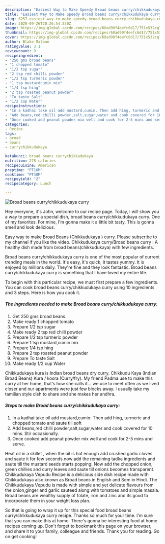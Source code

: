 ```yaml
---
description: "Easiest Way to Make Speedy Broad beans curry/chikkudukaya curry"
title: "Easiest Way to Make Speedy Broad beans curry/chikkudukaya curry"
slug: 6257-easiest-way-to-make-speedy-broad-beans-curry-chikkudukaya-curry
date: 2020-09-26T20:26:54.530Z
image: https://img-global.cpcdn.com/recipes/68ad90f4eefc6d17/751x532cq70/broad-beans-currychikkudukaya-curry-recipe-main-photo.jpg
thumbnail: https://img-global.cpcdn.com/recipes/68ad90f4eefc6d17/751x532cq70/broad-beans-currychikkudukaya-curry-recipe-main-photo.jpg
cover: https://img-global.cpcdn.com/recipes/68ad90f4eefc6d17/751x532cq70/broad-beans-currychikkudukaya-curry-recipe-main-photo.jpg
author: Blake Malone
ratingvalue: 3.1
reviewcount: 9
recipeingredient:
- "250 gms broad beans"
- "1 chopped tomato"
- "1/2 tsp sugar"
- "2 tsp red chilli powder"
- "1/2 tsp turmeric powder"
- "1 tsp mustardcumin mix"
- "1/4 tsp hing"
- "2 tsp roasted peanut powder"
- "To taste Salt"
- "1/2 cup Water"
recipeinstructions:
- "In a kadhai take oil add mustard,cumin. Then add hing, turmeric and chopped tomato and saute till soft"
- "Add beans,red chilli powder,salt,sugar,water and cook covered for 10 mins. Stir occasionally."
- "Once cooked add peanut powder mix well and cook for 2-5 mins and serve."
categories:
- Recipe
tags:
- broad
- beans
- currychikkudukaya

katakunci: broad beans currychikkudukaya 
nutrition: 278 calories
recipecuisine: American
preptime: "PT16M"
cooktime: "PT48M"
recipeyield: "2"
recipecategory: Lunch

---
```



![Broad beans curry/chikkudukaya curry](https://img-global.cpcdn.com/recipes/68ad90f4eefc6d17/751x532cq70/broad-beans-currychikkudukaya-curry-recipe-main-photo.jpg)

Hey everyone, it's John, welcome to our recipe page. Today, I will show you a way to prepare a special dish, broad beans curry/chikkudukaya curry. One of my favorites. For mine, I'm gonna make it a little bit tasty. This is gonna smell and look delicious.

Easy way to make Broad Beans (Chikkudukaya ) curry. Please subscribe to my channel if you like the video. Chikkudukaya curry/Broad beans curry : A healthy dish made from broad beans(chikkudukaya) with few ingredients.

Broad beans curry/chikkudukaya curry is one of the most popular of current trending meals in the world. It's easy, it's quick, it tastes yummy. It is enjoyed by millions daily. They're fine and they look fantastic. Broad beans curry/chikkudukaya curry is something that I have loved my entire life.


To begin with this particular recipe, we must first prepare a few ingredients. You can cook broad beans curry/chikkudukaya curry using 10 ingredients and 3 steps. Here is how you cook it.

<!--inarticleads1-->

##### The ingredients needed to make Broad beans curry/chikkudukaya curry:

1. Get 250 gms broad beans
1. Make ready 1 chopped tomato
1. Prepare 1/2 tsp sugar
1. Make ready 2 tsp red chilli powder
1. Prepare 1/2 tsp turmeric powder
1. Prepare 1 tsp mustard,cumin mix
1. Prepare 1/4 tsp hing
1. Prepare 2 tsp roasted peanut powder
1. Prepare To taste Salt
1. Make ready 1/2 cup Water


Chikkudukaya kura is Indian broad beans dry curry. Chikkudu Kaya (Indian Broad Beans) Kura / koora (Curry/fry). My friend Padma use to make this curry at her home, that&#39;s how she calls it… we use to meet often as we lived closer and our apartments were just few blocks away. I usually take my tamilian style dish to share and she makes her andhra. 

<!--inarticleads2-->

##### Steps to make Broad beans curry/chikkudukaya curry:

1. In a kadhai take oil add mustard,cumin. Then add hing, turmeric and chopped tomato and saute till soft
1. Add beans,red chilli powder,salt,sugar,water and cook covered for 10 mins. Stir occasionally.
1. Once cooked add peanut powder mix well and cook for 2-5 mins and serve.


Heat oil in a skillet , when the oil is hot enough add crushed garlic cloves and saute it for few seconds.now add the remaining tadka ingredients and saute till the mustard seeds starts popping. Now add the chopped onion, green chillies and curry leaves and saute till onions becomes transparent. Chikkudukaya Vepudu Recipe is a delicious side dish recipe made with Chikkudukaya also known as Broad beans in English and Sem in Hindi. The Chikkudukaya Vepudu is made with simple and yet delicate flavours from the onion,ginger and garlic sauteed along with tomatoes and simple masala. Broad beans are wealthy supply of folate, iron and zinc and its good to incorporate them in your weight loss plan. 

So that is going to wrap it up for this special food broad beans curry/chikkudukaya curry recipe. Thanks so much for your time. I'm sure that you can make this at home. There's gonna be interesting food at home recipes coming up. Don't forget to bookmark this page on your browser, and share it to your family, colleague and friends. Thank you for reading. Go on get cooking!
